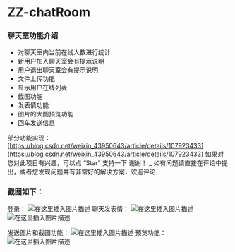 # ZZ-chatRoom

### 聊天室功能介绍

 - 对聊天室内当前在线人数进行统计
 - 新用户加入聊天室会有提示说明
 - 用户退出聊天室会有提示说明
 - 文件上传功能
 - 显示用户在线列表
 - 截图功能
 - 发表情功能
 - 图片的大图预览功能
 - 回车发送信息

部分功能实现：[https://blog.csdn.net/weixin_43950643/article/details/107923433](https://blog.csdn.net/weixin_43950643/article/details/107923433)
如果对您对此项目有兴趣，可以点 “Star” 支持一下 谢谢！ _
如有问题请直接在评论中提出，或者您发现问题并有非常好的解决方案，欢迎评论
### 截图如下：
登录：
![在这里插入图片描述](https://img-blog.csdnimg.cn/20200812150953523.png?x-oss-process=image/watermark,type_ZmFuZ3poZW5naGVpdGk,shadow_10,text_aHR0cHM6Ly9ibG9nLmNzZG4ubmV0L3dlaXhpbl80Mzk1MDY0Mw==,size_16,color_FFFFFF,t_70#pic_center)
聊天发表情：
![在这里插入图片描述](https://img-blog.csdnimg.cn/20200812151042541.png?x-oss-process=image/watermark,type_ZmFuZ3poZW5naGVpdGk,shadow_10,text_aHR0cHM6Ly9ibG9nLmNzZG4ubmV0L3dlaXhpbl80Mzk1MDY0Mw==,size_16,color_FFFFFF,t_70#pic_center)
![在这里插入图片描述](https://img-blog.csdnimg.cn/20200812151344242.png?x-oss-process=image/watermark,type_ZmFuZ3poZW5naGVpdGk,shadow_10,text_aHR0cHM6Ly9ibG9nLmNzZG4ubmV0L3dlaXhpbl80Mzk1MDY0Mw==,size_16,color_FFFFFF,t_70#pic_center)

发送图片和截图功能：
![在这里插入图片描述](https://img-blog.csdnimg.cn/20200812151127955.png?x-oss-process=image/watermark,type_ZmFuZ3poZW5naGVpdGk,shadow_10,text_aHR0cHM6Ly9ibG9nLmNzZG4ubmV0L3dlaXhpbl80Mzk1MDY0Mw==,size_16,color_FFFFFF,t_70#pic_center)
预览功能：
![在这里插入图片描述](https://img-blog.csdnimg.cn/20200812151144189.png?x-oss-process=image/watermark,type_ZmFuZ3poZW5naGVpdGk,shadow_10,text_aHR0cHM6Ly9ibG9nLmNzZG4ubmV0L3dlaXhpbl80Mzk1MDY0Mw==,size_16,color_FFFFFF,t_70#pic_center)

